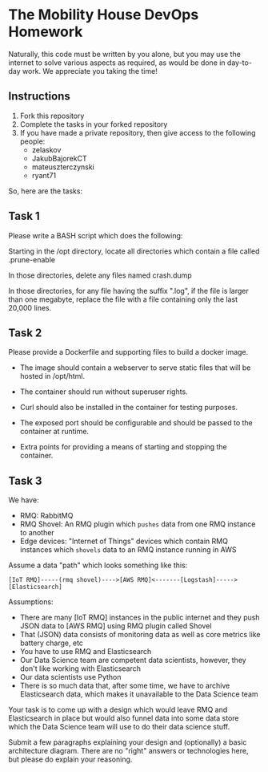 # The Mobility House DevOps Homework

Naturally, this code must be written by you alone, but you may
use the internet to solve various aspects as required, as would
be done in day-to-day work. We appreciate you taking the time!

## Instructions

1. Fork this repository
2. Complete the tasks in your forked repository
3. If you have made a private repository, then give access to the following people:
    * zelaskov
    * JakubBajorekCT
    * mateuszterczynski
    * ryant71


So, here are the tasks:


## Task 1

Please write a BASH script which does the following:

Starting in the /opt directory, locate all directories which contain
a file called .prune-enable

In those directories, delete any files named crash.dump

In those directories, for any file having the suffix ".log", if the
file is larger than one megabyte, replace the file with a file containing
only the last 20,000 lines.


## Task 2

Please provide a Dockerfile and supporting files to build a docker image.

* The image should contain a webserver to serve static files that will be
hosted in /opt/html.

* The container should run without superuser rights.

* Curl should also be installed in the container for testing purposes.

* The exposed port should be configurable and should be passed to the container at runtime.

* Extra points for providing a means of starting and stopping the container.


## Task 3

We have:

- RMQ: RabbitMQ
- RMQ Shovel: An RMQ plugin which `pushes` data from one RMQ instance to another
- Edge devices: "Internet of Things" devices which contain RMQ instances which `shovels` data to an RMQ instance running in AWS

Assume a data "path" which looks something like this:

    [IoT RMQ]-----(rmq shovel)---->[AWS RMQ]<-------[Logstash]----->[Elasticsearch]

Assumptions:

- There are many [IoT RMQ] instances in the public internet and they push
  JSON data to [AWS RMQ] using RMQ plugin called Shovel
- That (JSON) data consists of monitoring data as well as core metrics
  like battery charge, etc
- You have to use RMQ and Elasticsearch
- Our Data Science team are competent data scientists, however, they don't
  like working with Elasticsearch
- Our data scientists use Python
- There is so much data that, after some time, we have to archive Elasticsearch data,
  which makes it unavailable to the Data Science team

Your task is to come up with a design which would leave RMQ and Elasticsearch in place
but would also funnel data into some data store which the Data Science team
will use to do their data science stuff.

Submit a few paragraphs explaining your design and (optionally) a basic architecture diagram.
There are no "right" answers or technologies here, but please do explain your reasoning.
